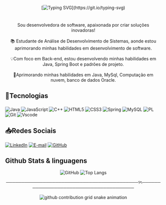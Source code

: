 <div align="center">
  
[![Typing SVG](https://readme-typing-svg.herokuapp.com?font=Ubuntu&weight=900&size=22&pause=1000&color=FF65C1&width=435&lines=%E2%8B%85%CB%9A%E2%82%8A%E2%80%A7+%CB%9A+%E0%AD%A8%E0%AD%A7+Seja+Bem+vindo(a)++%CB%9A%E2%82%8A%E2%80%A7+%E0%AD%A8%E0%AD%A7+%E2%80%A7%E2%82%8A%CB%9A+%E2%8B%85;Meu+nome+%C3%A9+Sabrina+Gomes;Sou+desenvolvedora+Backend+Java!)](https://git.io/typing-svg)

#

<p align="center">Sou desenvolvedora de software, apaixonada por criar soluções inovadoras!<br><br>📚 Estudante de Análise de Desenvolvimento de Sistemas, aonde estou aprimorando minhas habilidades em desenvolvimento de software.<br><br>💡Com foco em Back-end, estou desenvolvendo minhas habilidades em Java, Spring Boot e padrões de projeto.<br><br>🌱Aprimorando minhas habilidades em Java, MySql, Computação em nuvem, banco de dados Oracle.</p>

</div>


## 📌Tecnologias 

###

![Java](https://img.shields.io/badge/java-FF5FB5.svg?style=for-the-badge&logo=openjdk&logoColor=white)
![JavaScript](https://img.shields.io/badge/JavaScript-FF5FB5?style=for-the-badge&logo=javascript&logoColor=white)
![C++](https://img.shields.io/badge/C%2B%2B-FF5FB5?style=for-the-badge&logo=c%2B%2B&logoColor=white)
![HTML5](https://img.shields.io/badge/HTML5-FF5FB5?style=for-the-badge&logo=html5&logoColor=white)
![CSS3](https://img.shields.io/badge/CSS3-FF5FB5?style=for-the-badge&logo=css3&logoColor=white)
![Spring](https://img.shields.io/badge/spring-FF5FB5.svg?style=for-the-badge&logo=spring&logoColor=white)
![MySQL](https://img.shields.io/badge/MySQL-FF5FB5?style=for-the-badge&logo=mysql&logoColor=white)
![PL](https://img.shields.io/badge/PL%2FSQL-FF5FB5?style=for-the-badge&logo=oracle&logoColor=FF5FB5&labelColor=FFFFFF&color=FF5FB5)
![Git](https://img.shields.io/badge/GIT-FF5FB5?style=for-the-badge&logo=git&logoColor=white)
![Vscode](https://img.shields.io/badge/Vscode-FF5FB5?style=for-the-badge&logo=visual-studio-code&logoColor=white)

###
<h2>📥Redes Sociais</h2> 

[![LinkedIn](https://img.shields.io/badge/linkedin-%230077B5.svg?style=for-the-badge&logo=linkedin&logoColor=white)](https://www.linkedin.com/in/sabrina-santos-gomes/)
[![E-mail](https://img.shields.io/badge/-Email-000?style=for-the-badge&logo=microsoft-outlook&logoColor=white)](mailto:sabrina.gomess.dev@gmail.com) 
[![GitHub](https://img.shields.io/badge/GitHub-fff?style=for-the-badge&logo=github&logoColor=black)](https://github.com/SasaGomess)


## Github Stats & linguagens
<div style="text-align: center;" align="center">
  
![GitHub](https://github-readme-stats-git-masterrstaa-rickstaa.vercel.app/api?username=SasaGomess&hide_title=true&show_icons=true&include_all_commits=false&count_private=true&line_height=25&hide=issues&bg_color=000&title_color=FF2BD3FF&text_color=FFF&border_radius=3&border_color=FF2BD3FF&icon_color=FF00F6&theme=jolly)
![Top Langs](https://github-readme-stats-git-masterrstaa-rickstaa.vercel.app/api/top-langs/?username=SasaGomess&layout=compact&bg_color=000&border_color=FF2BD3FF&title_color=FF2BD3FF&text_color=FF2BD3FF)

───────────────────────────────────────────୨ৎ───────────────────────────────────────
</div>
<div align="center">
<picture align="center">
  <source media="(prefers-color-scheme: dark)" srcset="https://raw.githubusercontent.com/SasaGomess/SasaGomess/output/github-contribution-grid-snake-dark.svg">
  <source media="(prefers-color-scheme: light)" srcset="https://raw.githubusercontent.com/Sasagomess/SasaGomess/output/github-contribution-grid-snake-dark.svg">
  <img align="center" alt="github contribution grid snake animation" src="https://raw.githubusercontent.com/SasaGomess/SasaGomess/output/github-contribution-grid-snake.svg">
</picture>

</div>
